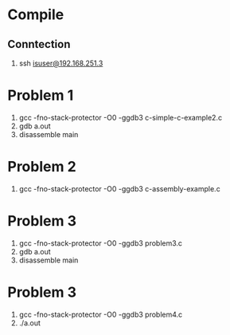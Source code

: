 # Compile

## Conntection

1. ssh isuser@192.168.251.3

# Problem 1

1. gcc -fno-stack-protector -O0 -ggdb3 c-simple-c-example2.c
2. gdb a.out
3. disassemble main

# Problem 2

1. gcc -fno-stack-protector -O0 -ggdb3 c-assembly-example.c

# Problem 3

1. gcc -fno-stack-protector -O0 -ggdb3 problem3.c
2. gdb a.out
3. disassemble main

# Problem 3

1. gcc -fno-stack-protector -O0 -ggdb3 problem4.c
2. ./a.out
